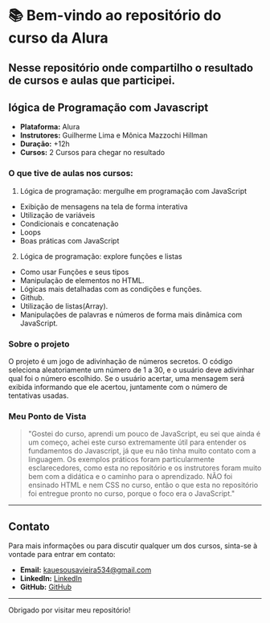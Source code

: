 # 📚 Bem-vindo ao repositório do curso da Alura 

Nesse repositório onde compartilho o resultado de cursos e aulas que participei.
---

## lógica de Programação com Javascript

- **Plataforma:** Alura
- **Instrutores:** Guilherme Lima e Mônica Mazzochi Hillman
- **Duração:** +12h
- **Cursos:** 2 Cursos para chegar no resultado

### O que tive de aulas nos cursos:
1. Lógica de programação: mergulhe em programação com JavaScript
  - Exibição de mensagens na tela de forma interativa
  - Utilização de variáveis
  - Condicionais e concatenação
  - Loops
  - Boas práticas com JavaScript

2. Lógica de programação: explore funções e listas
  - Como usar Funções e seus tipos
  - Manipulação de elementos no HTML.
  - Lógicas mais detalhadas com as condições e funções.
  - Github.
  - Utilização de listas(Array).
  - Manipulações de palavras e números de forma mais dinâmica com JavaScript.

### Sobre o projeto

O projeto é um jogo de adivinhação de números secretos. O código seleciona aleatoriamente um número de 1 a 30, e o usuário deve adivinhar qual foi o número escolhido. Se o usuário acertar, uma mensagem será exibida informando que ele acertou, juntamente com o número de tentativas usadas.

### Meu Ponto de Vista

> "Gostei do curso, aprendi um pouco de JavaScript, eu sei que ainda é um começo, achei este curso extremamente útil para entender os fundamentos do Javascript, já que eu não tinha muito contato com a linguagem. Os exemplos práticos foram particularmente esclarecedores, como esta no repositório e os instrutores foram muito bem com a didática e o caminho para o aprendizado. NÃO foi ensinado HTML e nem CSS no curso, então o que esta no repositório foi entregue pronto no curso, porque o foco era o JavaScript."

---

## Contato

Para mais informações ou para discutir qualquer um dos cursos, sinta-se à vontade para entrar em contato:

- **Email:** [kauesousavieira534@gmail.com](mailto:kauesousavieira534@gmail.com)
- **LinkedIn:** [LinkedIn](https://www.linkedin.com/in/kaue-sousa-vieira/)
- **GitHub:** [GitHub](https://github.com/kauesv)

---

Obrigado por visitar meu repositório!
